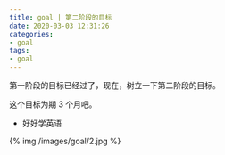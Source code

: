 ```yaml
---
title: goal | 第二阶段的目标
date: 2020-03-03 12:31:26
categories:
- goal
tags:
- goal
---
```

第一阶段的目标已经过了，现在，树立一下第二阶段的目标。

这个目标为期 3 个月吧。

<!-- more -->

- 好好学英语


{% img /images/goal/2.jpg %}